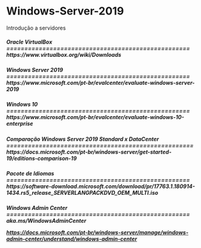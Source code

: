 # Windows-Server-2019
Introdução a servidores

<h5>Oracle VirtualBox
===================================================
https://www.virtualbox.org/wiki/Downloads

<h5>Windows Server 2019
===================================================
https://www.microsoft.com/pt-br/evalcenter/evaluate-windows-server-2019

<h5>Windows 10
===================================================
https://www.microsoft.com/pt-br/evalcenter/evaluate-windows-10-enterprise

<h5>Comparação Windows Server 2019 Standard x DataCenter
====================================================
https://docs.microsoft.com/pt-br/windows-server/get-started-19/editions-comparison-19

<h5>Pacote de Idiomas
===================================================
https://software-download.microsoft.com/download/pr/17763.1.180914-1434.rs5_release_SERVERLANGPACKDVD_OEM_MULTI.iso


<h5>Windows Admin Center
===================================================
aka.ms/WindowsAdminCenter

https://docs.microsoft.com/pt-br/windows-server/manage/windows-admin-center/understand/windows-admin-center
<h5>
